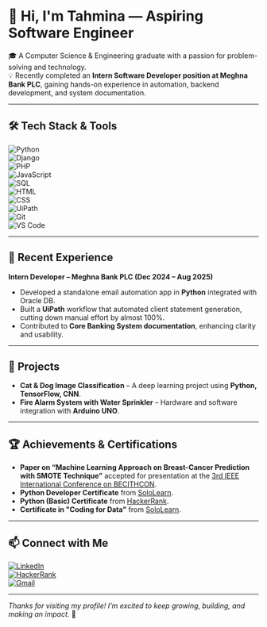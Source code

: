 # 👋 Hi, I'm Tahmina — Aspiring Software Engineer

🎓 A Computer Science & Engineering graduate with a passion for problem-solving and technology.  
💡 Recently completed an **Intern Software Developer position at Meghna Bank PLC**, gaining hands-on experience in automation, backend development, and system documentation.  


---


## 🛠️ Tech Stack & Tools

![Python](https://img.shields.io/badge/-Python-3776AB?style=flat-square&logo=python&logoColor=white)  
![Django](https://img.shields.io/badge/-Django-092E20?style=flat-square&logo=django&logoColor=white)  
![PHP](https://img.shields.io/badge/-PHP-777BB4?style=flat-square&logo=php&logoColor=white)  
![JavaScript](https://img.shields.io/badge/-JavaScript-F7DF1E?style=flat-square&logo=javascript&logoColor=black)  
![SQL](https://img.shields.io/badge/-SQL-4479A1?style=flat-square&logo=mysql&logoColor=white)  
![HTML](https://img.shields.io/badge/-HTML5-E34F26?style=flat-square&logo=html5&logoColor=white)  
![CSS](https://img.shields.io/badge/-CSS3-1572B6?style=flat-square&logo=css3&logoColor=white)  
![UiPath](https://img.shields.io/badge/-UiPath-F68B1E?style=flat-square&logo=uipath&logoColor=white)  
![Git](https://img.shields.io/badge/-Git-F05032?style=flat-square&logo=git&logoColor=white)  
![VS Code](https://img.shields.io/badge/-VSCode-007ACC?style=flat-square&logo=visual-studio-code&logoColor=white)

---

## 💼 Recent Experience

**Intern Developer – Meghna Bank PLC (Dec 2024 – Aug 2025)**

* Developed a standalone email automation app in **Python** integrated with Oracle DB.
* Built a **UiPath** workflow that automated client statement generation, cutting down manual effort by almost 100%.
* Contributed to **Core Banking System documentation**, enhancing clarity and usability.

---

## 🧠 Projects

* **Cat & Dog Image Classification** – A deep learning project using **Python, TensorFlow, CNN**.
* **Fire Alarm System with Water Sprinkler** – Hardware and software integration with **Arduino UNO**.

---

## 🏆 Achievements & Certifications

- **Paper on “Machine Learning Approach on Breast-Cancer Prediction with SMOTE Technique”** accepted for presentation at the [3rd IEEE International Conference on BECITHCON](https://ieeexplore.ieee.org/document/10962722).
- **Python Developer Certificate** from [SoloLearn](https://www.sololearn.com/en/certificates/CC-1I3Y0RQ8).
- **Python (Basic) Certificate** from [HackerRank](https://www.hackerrank.com/certificates/4fe465d19f3a).
- **Certificate in "Coding for Data"** from [SoloLearn](https://www.sololearn.com/en/certificates/CC-OSHSZUAL).


---

## 📫 Connect with Me

[![LinkedIn](https://img.shields.io/badge/-LinkedIn-0077B5?style=flat-square&logo=linkedin&logoColor=white)](https://linkedin.com/in/tahminam00)  
[![HackerRank](https://img.shields.io/badge/-HackerRank-2EC866?style=flat-square&logo=HackerRank&logoColor=white)](https://www.hackerrank.com/profile/tahminam00)  
[![Gmail](https://img.shields.io/badge/-Email-D14836?style=flat-square&logo=gmail&logoColor=white)](mailto:tahminam00@gmail.com)

---

*Thanks for visiting my profile! I'm excited to keep growing, building, and making an impact.* 🚀
